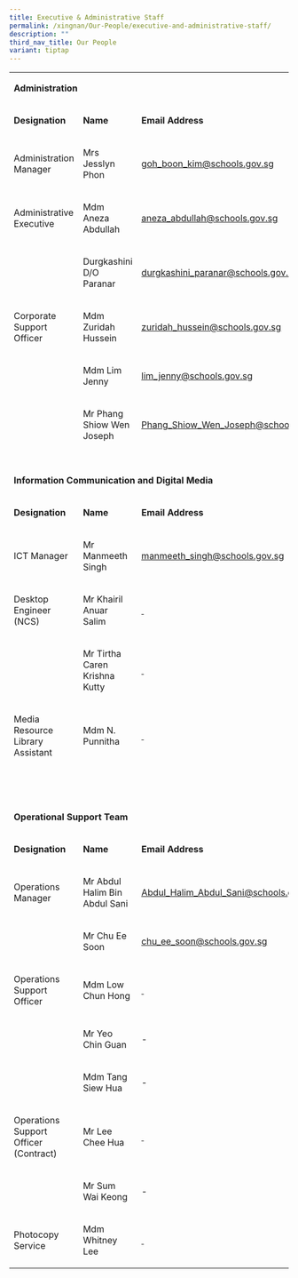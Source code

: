 ```yaml
---
title: Executive & Administrative Staff
permalink: /xingnan/Our-People/executive-and-administrative-staff/
description: ""
third_nav_title: Our People
variant: tiptap
---
```

<table style="minWidth: 75px">
<colgroup>
<col>
<col>
<col>
</colgroup>
<tbody>
<tr>
<td rowspan="1" colspan="3">
<p><strong>Administration</strong>
</p>
</td>
</tr>
<tr>
<td rowspan="1" colspan="1">
<p><strong>Designation</strong>
</p>
</td>
<td rowspan="1" colspan="1">
<p><strong>Name</strong>
</p>
</td>
<td rowspan="1" colspan="1">
<p><strong>Email Address</strong>
</p>
</td>
</tr>
<tr>
<td rowspan="1" colspan="1">
<p>Administration Manager</p>
</td>
<td rowspan="1" colspan="1">
<p>Mrs Jesslyn Phon</p>
</td>
<td rowspan="1" colspan="1">
<p><a href="mailto:goh_boon_kim@schools.gov.sg" rel="noopener noreferrer nofollow" target="_blank"><u>goh_boon_kim@schools.gov.sg</u></a>
</p>
</td>
</tr>
<tr>
<td rowspan="1" colspan="1">
<p>Administrative Executive</p>
</td>
<td rowspan="1" colspan="1">
<p>Mdm Aneza Abdullah</p>
</td>
<td rowspan="1" colspan="1">
<p><a href="mailto:aneza_abdullah@schools.gov.sg" rel="noopener noreferrer nofollow" target="_blank"><u>aneza_abdullah@schools.gov.sg</u></a>
</p>
</td>
</tr>
<tr>
<td rowspan="1" colspan="1">
<p></p>
</td>
<td rowspan="1" colspan="1">
<p>Durgkashini D/O Paranar</p>
</td>
<td rowspan="1" colspan="1">
<p><a href="mailto:durgkashini_paranar@schools.gov.sg" rel="noopener noreferrer nofollow" target="_blank">durgkashini_paranar@schools.gov.sg</a>
</p>
</td>
</tr>
<tr>
<td rowspan="1" colspan="1">
<p>Corporate Support Officer</p>
</td>
<td rowspan="1" colspan="1">
<p>Mdm Zuridah Hussein</p>
</td>
<td rowspan="1" colspan="1">
<p><a href="mailto:zuridah_hussein@schools.gov.sg" rel="noopener noreferrer nofollow" target="_blank"><u>zuridah_hussein@schools.gov.sg</u></a>
</p>
</td>
</tr>
<tr>
<td rowspan="1" colspan="1">
<p>&nbsp;</p>
</td>
<td rowspan="1" colspan="1">
<p>Mdm Lim Jenny</p>
</td>
<td rowspan="1" colspan="1">
<p><a href="mailto:lim_jenny@schools.gov.sg" rel="noopener noreferrer nofollow" target="_blank"><u>lim_jenny@schools.gov.sg</u></a>
</p>
</td>
</tr>
<tr>
<td rowspan="1" colspan="1">
<p>&nbsp;</p>
</td>
<td rowspan="1" colspan="1">
<p>Mr Phang Shiow Wen Joseph</p>
</td>
<td rowspan="1" colspan="1">
<p><a href="mailto:Phang_Shiow_Wen_Joseph@schools.gov.sg" rel="noopener noreferrer nofollow" target="_blank"><u>Phang_Shiow_Wen_Joseph@schools.gov.sg</u></a>
</p>
</td>
</tr>
<tr>
<td rowspan="1" colspan="1">
<p></p>
<p></p>
</td>
<td rowspan="1" colspan="1">
<p></p>
</td>
<td rowspan="1" colspan="1">
<p></p>
</td>
</tr>
<tr>
<td rowspan="1" colspan="3">
<p><strong>Information Communication and Digital Media</strong>
</p>
</td>
</tr>
<tr>
<td rowspan="1" colspan="1">
<p><strong>Designation</strong>
</p>
</td>
<td rowspan="1" colspan="1">
<p><strong>Name</strong>
</p>
</td>
<td rowspan="1" colspan="1">
<p><strong>Email Address</strong>
</p>
</td>
</tr>
<tr>
<td rowspan="1" colspan="1">
<p>ICT Manager</p>
</td>
<td rowspan="1" colspan="1">
<p>Mr Manmeeth Singh</p>
</td>
<td rowspan="1" colspan="1">
<p><a href="mailto:manmeeth_singh@schools.gov.sg" rel="noopener noreferrer nofollow" target="_blank"><u>manmeeth_singh@schools.gov.sg</u></a>
</p>
</td>
</tr>
<tr>
<td rowspan="1" colspan="1">
<p>Desktop Engineer (NCS)</p>
</td>
<td rowspan="1" colspan="1">
<p>Mr Khairil Anuar Salim</p>
</td>
<td rowspan="1" colspan="1">
<p><u>&nbsp;</u>
</p>
</td>
</tr>
<tr>
<td rowspan="1" colspan="1">
<p>&nbsp;</p>
</td>
<td rowspan="1" colspan="1">
<p>Mr Tirtha Caren Krishna Kutty</p>
</td>
<td rowspan="1" colspan="1">
<p><u>&nbsp;</u>
</p>
</td>
</tr>
<tr>
<td rowspan="1" colspan="1">
<p>Media Resource Library Assistant</p>
</td>
<td rowspan="1" colspan="1">
<p>Mdm N. Punnitha</p>
</td>
<td rowspan="1" colspan="1">
<p><u>&nbsp;</u>
</p>
</td>
</tr>
<tr>
<td rowspan="1" colspan="1">
<p>&nbsp;</p>
</td>
<td rowspan="1" colspan="1">
<p>&nbsp;</p>
</td>
<td rowspan="1" colspan="1">
<p></p>
</td>
</tr>
<tr>
<td rowspan="1" colspan="3">
<p><strong>Operational Support Team</strong>
</p>
</td>
</tr>
<tr>
<td rowspan="1" colspan="1">
<p><strong>Designation</strong>
</p>
</td>
<td rowspan="1" colspan="1">
<p><strong>Name</strong>
</p>
</td>
<td rowspan="1" colspan="1">
<p><strong>Email Address</strong>
</p>
</td>
</tr>
<tr>
<td rowspan="1" colspan="1">
<p>Operations Manager</p>
</td>
<td rowspan="1" colspan="1">
<p>Mr Abdul Halim Bin Abdul Sani</p>
</td>
<td rowspan="1" colspan="1">
<p><a href="mailto:Abdul_Halim_Abdul_Sani@schools.gov.sg" rel="noopener noreferrer nofollow" target="_blank"><u>Abdul_Halim_Abdul_Sani@schools.gov.sg</u></a>
</p>
</td>
</tr>
<tr>
<td rowspan="1" colspan="1">
<p>&nbsp;</p>
</td>
<td rowspan="1" colspan="1">
<p>Mr Chu Ee Soon</p>
</td>
<td rowspan="1" colspan="1">
<p><a href="mailto:chu_ee_soon@schools.gov.sg" rel="noopener noreferrer nofollow" target="_blank"><u>chu_ee_soon@schools.gov.sg</u></a>
</p>
</td>
</tr>
<tr>
<td rowspan="1" colspan="1">
<p>Operations Support Officer</p>
</td>
<td rowspan="1" colspan="1">
<p>Mdm Low Chun Hong</p>
</td>
<td rowspan="1" colspan="1">
<p><u>&nbsp;</u>
</p>
</td>
</tr>
<tr>
<td rowspan="1" colspan="1">
<p></p>
</td>
<td rowspan="1" colspan="1">
<p>Mr Yeo Chin Guan</p>
</td>
<td rowspan="1" colspan="1">
<p>-</p>
</td>
</tr>
<tr>
<td rowspan="1" colspan="1">
<p></p>
</td>
<td rowspan="1" colspan="1">
<p>Mdm Tang Siew Hua</p>
</td>
<td rowspan="1" colspan="1">
<p>-</p>
</td>
</tr>
<tr>
<td rowspan="1" colspan="1">
<p>Operations Support Officer (Contract)</p>
</td>
<td rowspan="1" colspan="1">
<p>Mr Lee Chee Hua</p>
</td>
<td rowspan="1" colspan="1">
<p><u>&nbsp;</u>
</p>
</td>
</tr>
<tr>
<td rowspan="1" colspan="1">
<p></p>
</td>
<td rowspan="1" colspan="1">
<p>Mr Sum Wai Keong</p>
</td>
<td rowspan="1" colspan="1">
<p>-</p>
</td>
</tr>
<tr>
<td rowspan="1" colspan="1">
<p>Photocopy Service</p>
</td>
<td rowspan="1" colspan="1">
<p>Mdm Whitney Lee</p>
</td>
<td rowspan="1" colspan="1">
<p><u>&nbsp;</u>
</p>
</td>
</tr>
</tbody>
</table>
<p></p>